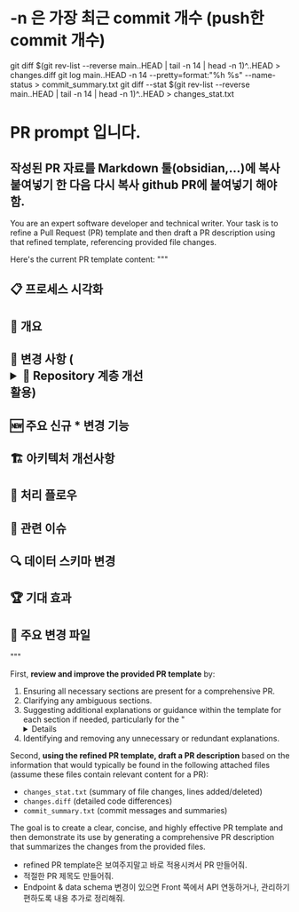 # -n 은 가장 최근 commit 개수 (push한 commit 개수) 
git diff $(git rev-list --reverse main..HEAD | tail -n 14 | head -n 1)^..HEAD > changes.diff
git log main..HEAD -n 14 --pretty=format:"%h %s" --name-status > commit_summary.txt
git diff --stat $(git rev-list --reverse main..HEAD | tail -n 14 | head -n 1)^..HEAD > changes_stat.txt

# PR prompt 입니다.
## 작성된 PR 자료를 Markdown 툴(obsidian,...)에 복사 붙여넣기 한 다음 다시 복사 github PR에 붙여넣기 해야함.

You are an expert software developer and technical writer. Your task is to refine a Pull Request (PR) template and then draft a PR description using that refined template, referencing provided file changes.

Here's the current PR template content:
"""
## 📋 프로세스 시각화
## 🎯 개요
## 🔄 변경 사항 (<details> <summary><strong>🔸 Repository 계층 개선</strong></summary></details> 활용)
## 🆕 주요 신규 * 변경 기능
## 🏗️ 아키텍처 개선사항
## 🔄 처리 플로우
## 🎯 관련 이슈
## 🔍 데이터 스키마 변경
## 🏆 기대 효과
## 📂 주요 변경 파일
"""

First, **review and improve the provided PR template** by:
1. Ensuring all necessary sections are present for a comprehensive PR.
2. Clarifying any ambiguous sections.
3. Suggesting additional explanations or guidance within the template for each section if needed, particularly for the "<details>" tag usage.
4. Identifying and removing any unnecessary or redundant explanations.

Second, **using the refined PR template, draft a PR description** based on the information that would typically be found in the following attached files (assume these files contain relevant content for a PR):
- `changes_stat.txt` (summary of file changes, lines added/deleted)
- `changes.diff` (detailed code differences)
- `commit_summary.txt` (commit messages and summaries)

The goal is to create a clear, concise, and highly effective PR template and then demonstrate its use by generating a comprehensive PR description that summarizes the changes from the provided files.

- refined PR template은 보여주지말고 바로 적용시켜서 PR 만들어줘.
- 적절한 PR 제목도 만들어줘.
- Endpoint & data schema 변경이 있으면 Front 쪽에서 API 연동하거나, 관리하기 편하도록 내용 추가로 정리해줘.
